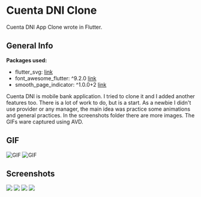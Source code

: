 # Cuenta DNI Clone

Cuenta DNI App Clone wrote in Flutter.

## General Info

**Packages used:**

- flutter_svg: [link](https://pub.dev/packages/flutter_svg)
- font_awesome_flutter: ^9.2.0 [link](https://pub.dev/packages/font_awesome_flutter)
- smooth_page_indicator: ^1.0.0+2 [link](https://pub.dev/packages/smooth_page_indicator)

Cuenta DNI is mobile bank application. I tried to clone it and I added another features too. There is a lot of work to do, but is a start. 
As a newbie I didn't use provider or any manager, the main idea was practice some animations and general practices. 
In the screenshots folder there are more images. The GIFs ware captured using AVD. 

## GIF
![GIF](https://github.com/laguierre/cuenta_dni_clone/blob/master/screenshots/intro.gif)
![GIF](https://github.com/laguierre/cuenta_dni_clone/blob/master/screenshots/body.gif)
## Screenshots
![](https://github.com/laguierre/cuenta_dni_clone/blob/master/screenshots/Screenshot_1644953358.png)
![](https://github.com/laguierre/cuenta_dni_clone/blob/master/screenshots/Screenshot_1644953381.png)
![](https://github.com/laguierre/cuenta_dni_clone/blob/master/screenshots/Screenshot_1644953431.png)
![](https://github.com/laguierre/cuenta_dni_clone/blob/master/screenshots/Screenshot_1644953441.png)
